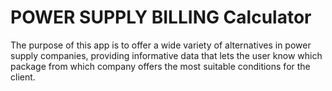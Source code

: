 # POWER SUPPLY BILLING Calculator

The purpose of this app is to offer a wide variety of alternatives in power supply companies, providing informative data that lets the user know which package from which company offers the most suitable conditions for the client.

